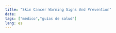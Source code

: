 ```yaml
---
title: "Skin Cancer Warning Signs And Prevention"
date: 
tags: ["médico","guías de salud"]
lang: es
---
```



